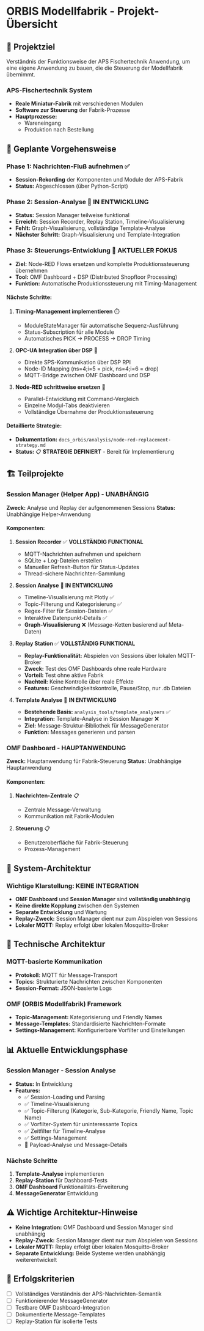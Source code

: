 # ORBIS Modellfabrik - Projekt-Übersicht

## 🎯 Projektziel
Verständnis der Funktionsweise der APS Fischertechnik Anwendung, um eine eigene Anwendung zu bauen, die die Steuerung der Modellfabrik übernimmt.

### APS-Fischertechnik System
- **Reale Miniatur-Fabrik** mit verschiedenen Modulen
- **Software zur Steuerung** der Fabrik-Prozesse
- **Hauptprozesse:**
  - Wareneingang
  - Produktion nach Bestellung

## 🚀 Geplante Vorgehensweise

### Phase 1: Nachrichten-Fluß aufnehmen ✅
- **Session-Rekording** der Komponenten und Module der APS-Fabrik
- **Status:** Abgeschlossen (über Python-Script)

### Phase 2: Session-Analyse 🔄 **IN ENTWICKLUNG**
- **Status:** Session Manager teilweise funktional
- **Erreicht:** Session Recorder, Replay Station, Timeline-Visualisierung
- **Fehlt:** Graph-Visualisierung, vollständige Template-Analyse
- **Nächster Schritt:** Graph-Visualisierung und Template-Integration

### Phase 3: Steuerungs-Entwicklung 🚀 **AKTUELLER FOKUS**
- **Ziel:** Node-RED Flows ersetzen und komplette Produktionssteuerung übernehmen
- **Tool:** OMF Dashboard + DSP (Distributed Shopfloor Processing)
- **Funktion:** Automatische Produktionssteuerung mit Timing-Management

#### Nächste Schritte:
1. **Timing-Management implementieren** ⏱️
   - ModuleStateManager für automatische Sequenz-Ausführung
   - Status-Subscription für alle Module
   - Automatisches PICK → PROCESS → DROP Timing

2. **OPC-UA Integration über DSP** 🔌
   - Direkte SPS-Kommunikation über DSP RPI
   - Node-ID Mapping (ns=4;i=5 = pick, ns=4;i=6 = drop)
   - MQTT-Bridge zwischen OMF Dashboard und DSP

3. **Node-RED schrittweise ersetzen** 🔄
   - Parallel-Entwicklung mit Command-Vergleich
   - Einzelne Modul-Tabs deaktivieren
   - Vollständige Übernahme der Produktionssteuerung

#### Detaillierte Strategie:
- **Dokumentation:** `docs_orbis/analysis/node-red-replacement-strategy.md`
- **Status:** 📋 **STRATEGIE DEFINIERT** - Bereit für Implementierung

## 🏗️ Teilprojekte

### Session Manager (Helper App) - **UNABHÄNGIG**
**Zweck:** Analyse und Replay der aufgenommenen Sessions
**Status:** Unabhängige Helper-Anwendung

#### Komponenten:
1. **Session Recorder** ✅ **VOLLSTÄNDIG FUNKTIONAL**
   - MQTT-Nachrichten aufnehmen und speichern
   - SQLite + Log-Dateien erstellen
   - Manueller Refresh-Button für Status-Updates
   - Thread-sichere Nachrichten-Sammlung

2. **Session Analyse** 🔄 **IN ENTWICKLUNG**
   - Timeline-Visualisierung mit Plotly ✅
   - Topic-Filterung und Kategorisierung ✅
   - Regex-Filter für Session-Dateien ✅
   - Interaktive Datenpunkt-Details ✅
   - **Graph-Visualisierung** ❌ (Message-Ketten basierend auf Meta-Daten)

3. **Replay Station** ✅ **VOLLSTÄNDIG FUNKTIONAL**
   - **Replay-Funktionalität:** Abspielen von Sessions über lokalen MQTT-Broker
   - **Zweck:** Test des OMF Dashboards ohne reale Hardware
   - **Vorteil:** Test ohne aktive Fabrik
   - **Nachteil:** Keine Kontrolle über reale Effekte
   - **Features:** Geschwindigkeitskontrolle, Pause/Stop, nur .db Dateien

4. **Template Analyse** 🔄 **IN ENTWICKLUNG**
   - **Bestehende Basis:** `analysis_tools/template_analyzers` ✅
   - **Integration:** Template-Analyse in Session Manager ❌
   - **Ziel:** Message-Struktur-Bibliothek für MessageGenerator
   - **Funktion:** Messages generieren und parsen

### OMF Dashboard - **HAUPTANWENDUNG**
**Zweck:** Hauptanwendung für Fabrik-Steuerung
**Status:** Unabhängige Hauptanwendung

#### Komponenten:
1. **Nachrichten-Zentrale** 📋
   - Zentrale Message-Verwaltung
   - Kommunikation mit Fabrik-Modulen

2. **Steuerung** 📋
   - Benutzeroberfläche für Fabrik-Steuerung
   - Prozess-Management

## 🔗 System-Architektur

### **Wichtige Klarstellung: KEINE INTEGRATION**
- **OMF Dashboard** und **Session Manager** sind **vollständig unabhängig**
- **Keine direkte Kopplung** zwischen den Systemen
- **Separate Entwicklung** und Wartung
- **Replay-Zweck:** Session Manager dient nur zum Abspielen von Sessions
- **Lokaler MQTT:** Replay erfolgt über lokalen Mosquitto-Broker

## 🔧 Technische Architektur

### MQTT-basierte Kommunikation
- **Protokoll:** MQTT für Message-Transport
- **Topics:** Strukturierte Nachrichten zwischen Komponenten
- **Session-Format:** JSON-basierte Logs

### OMF (ORBIS Modellfabrik) Framework
- **Topic-Management:** Kategorisierung und Friendly Names
- **Message-Templates:** Standardisierte Nachrichten-Formate
- **Settings-Management:** Konfigurierbare Vorfilter und Einstellungen

## 📊 Aktuelle Entwicklungsphase

### Session Manager - Session Analyse
- **Status:** In Entwicklung
- **Features:**
  - ✅ Session-Loading und Parsing
  - ✅ Timeline-Visualisierung
  - ✅ Topic-Filterung (Kategorie, Sub-Kategorie, Friendly Name, Topic Name)
  - ✅ Vorfilter-System für uninteressante Topics
  - ✅ Zeitfilter für Timeline-Analyse
  - ✅ Settings-Management
  - 🔄 Payload-Analyse und Message-Details

### Nächste Schritte
1. **Template-Analyse** implementieren
2. **Replay-Station** für Dashboard-Tests
3. **OMF Dashboard** Funktionalitäts-Erweiterung
4. **MessageGenerator** Entwicklung

## ⚠️ Wichtige Architektur-Hinweise
- **Keine Integration:** OMF Dashboard und Session Manager sind unabhängig
- **Replay-Zweck:** Session Manager dient nur zum Abspielen von Sessions
- **Lokaler MQTT:** Replay erfolgt über lokalen Mosquitto-Broker
- **Separate Entwicklung:** Beide Systeme werden unabhängig weiterentwickelt

## 🎯 Erfolgskriterien
- [ ] Vollständiges Verständnis der APS-Nachrichten-Semantik
- [ ] Funktionierender MessageGenerator
- [ ] Testbare OMF Dashboard-Integration
- [ ] Dokumentierte Message-Templates
- [ ] Replay-Station für isolierte Tests
